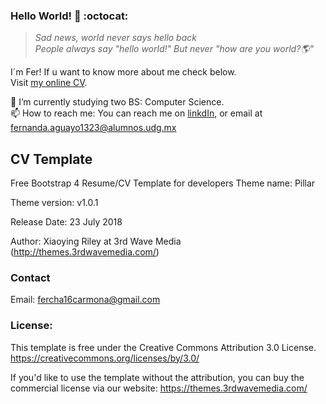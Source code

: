 
### Hello World! 👋 :octocat:	
> *Sad news, world never says hello back* <br/>
> *People always say "hello world!" But never "how are you world?🌎"*

I´m Fer! If u want to know more about me check below.  
Visit [my online CV](https://fernandaaguayo.github.io).

🔭 I’m currently studying two BS: Computer Science. <br/>
📫 How to reach me: You can reach me on [linkdIn](https://www.linkedin.com/in/fernanda-aguayo-carmona-90443121a/), or email at fernanda.aguayo1323@alumnos.udg.mx


## CV Template


Free Bootstrap 4 Resume/CV Template for developers
Theme name: Pillar

Theme version: v1.0.1

Release Date: 23 July 2018

Author: Xiaoying Riley at 3rd Wave Media (http://themes.3rdwavemedia.com/)

### Contact
Email: fercha16carmona@gmail.com

### License: 
This template is free under the Creative Commons Attribution 3.0 License.
https://creativecommons.org/licenses/by/3.0/

If you'd like to use the template without the attribution, you can buy the commercial license via our website: https://themes.3rdwavemedia.com/
